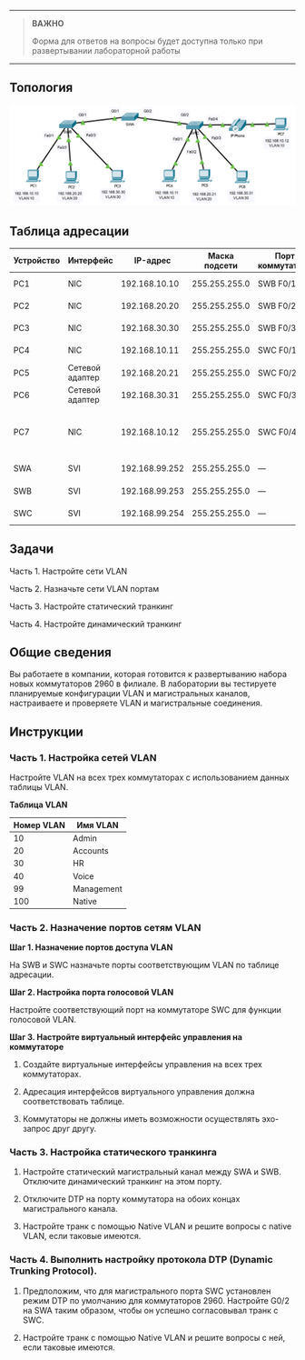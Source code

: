 
---

> **ВАЖНО**
> 
> Форма для ответов на вопросы будет доступна только при развертывании лабораторной работы 

---

## Топология

![](./assets/topology.png)

## Таблица адресации

| Устройство | Интерфейс | IP-адрес | Маска подсети | Порт коммутатора | VLAN |
|---|---|---|---|---|---|
| PC1 | NIC | 192.168.10.10 | 255.255.255.0 | SWB F0/1 | VLAN 10 |
| PC2 | NIC | 192.168.20.20 | 255.255.255.0 | SWB F0/2 | VLAN 20 |
| PC3 | NIC | 192.168.30.30 | 255.255.255.0 | SWB F0/3 | VLAN 30 |
| PC4 | NIC | 192.168.10.11 | 255.255.255.0 | SWC F0/1 | VLAN 10 |
| PC5 | Сетевой адаптер | 192.168.20.21 | 255.255.255.0 | SWC F0/2 | VLAN 20 |
| PC6 | Сетевой адаптер | 192.168.30.31 | 255.255.255.0 | SWC F0/3 | VLAN 30 |
| PC7 | NIC | 192.168.10.12 | 255.255.255.0 | SWC F0/4 | VLAN 10<br>VLAN 40 (Voice) |
| SWA | SVI | 192.168.99.252 | 255.255.255.0 | — | VLAN 99 |
| SWB | SVI | 192.168.99.253 | 255.255.255.0 | — | VLAN 99 |
| SWC | SVI | 192.168.99.254 | 255.255.255.0 | — | VLAN 99 |

## Задачи

Часть 1. Настройте сети VLAN

Часть 2. Назначьте сети VLAN портам

Часть 3. Настройте статический транкинг

Часть 4. Настройте динамический транкинг

## Общие сведения

Вы работаете в компании, которая готовится к развертыванию набора новых коммутаторов 2960 в филиале. В лаборатории вы тестируете планируемые конфигурации VLAN и магистральных каналов, настраиваете и проверяете VLAN и магистральные соединения.

## Инструкции

### Часть 1. Настройка сетей VLAN

Настройте VLAN на всех трех коммутаторах с использованием данных таблицы VLAN.

**Таблица VLAN**

| Номер VLAN | Имя VLAN   |
|------------|------------|
| 10         | Admin      |
| 20         | Accounts   |
| 30         | HR         |
| 40         | Voice      |
| 99         | Management |
| 100        | Native     |

### Часть 2. Назначение портов сетям VLAN

**Шаг 1. Назначение портов доступа VLAN**

На SWB и SWC назначьте порты соответствующим VLAN по таблице адресации.

**Шаг 2. Настройка порта голосовой VLAN**

Настройте соответствующий порт на коммутаторе SWC для функции голосовой VLAN.

**Шаг 3. Настройте виртуальный интерфейс управления на коммутаторе**

1.  Создайте виртуальные интерфейсы управления на всех трех коммутаторах.

2.  Адресация интерфейсов виртуального управления должна соответствовать таблице.

3.  Коммутаторы не должны иметь возможности осуществлять эхо-запрос друг другу.

### Часть 3. Настройка статического транкинга

1.  Настройте статический магистральный канал между SWA и SWB. Отключите динамический транкинг на этом порту.

2.  Отключите DTP на порту коммутатора на обоих концах магистрального канала.

3.  Настройте транк с помощью Native VLAN и решите вопросы с native VLAN, если таковые имеются.

### Часть 4. Выполнить настройку протокола DTP (Dynamic Trunking Protocol).

1.  Предположим, что для магистрального порта SWC установлен режим DTP по умолчанию для коммутаторов 2960. Настройте G0/2 на SWA таким образом, чтобы он успешно согласовывал транк с SWC.

2.  Настройте транк с помощью Native VLAN и решите вопросы с ней, если таковые имеются.

<!-- [Скачать файл Packet Tracer для локального запуска](./assets/3.6.1-lab.pka) -->
